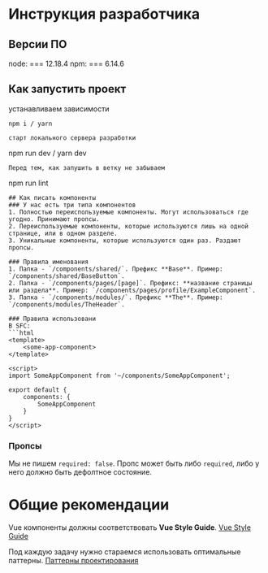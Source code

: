 # Инструкция разработчика

## Версии ПО

node: === 12.18.4
npm: === 6.14.6

## Как запустить проект

устанавливаем зависимости
```
npm i / yarn

старт локального сервера разработки
```
npm run dev / yarn dev
```
Перед тем, как запушить в ветку не забываем
```
npm run lint
```
## Как писать компоненты
### У нас есть три типа компонентов
1. Полностью переиспользуемые компоненты. Могут использоваться где угодно. Принимают пропсы.
2. Переиспользуемые компоненты, которые используются лишь на одной странице, или в одном разделе.
3. Уникальные компоненты, которые используются один раз. Раздают пропсы.

### Правила именования
1. Папка - `/components/shared/`. Префикс **Base**. Пример: `/components/shared/BaseButton`.
2. Папка - `/components/pages/[page]`. Префикс: **название страницы или раздела**. Пример: `/components/pages/profile/ExampleComponent`.
3. Папка - `/components/modules/`. Префикс **The**. Пример: `/components/modules/TheHeader`.

### Правила использовани
В SFC:
```html
<template>
    <some-app-component>
</template>

<script>
import SomeAppComponent from '~/components/SomeAppComponent';

export default {
    components: {
        SomeAppComponent
    }
}
</script>
```

### Пропсы
Мы не пишем `required: false`. Пропс может быть либо `required`, либо у него должно быть дефолтное состояние.

# Общие рекомендации

Vue компоненты должны соответствовать **Vue Style Guide**.
[Vue Style Guide](https://vuejs.org/v2/style-guide/)

Под каждую задачу нужно стараемся использовать оптимальные паттерны.
[Паттерны проектирования](https://refactoring.guru/ru)



